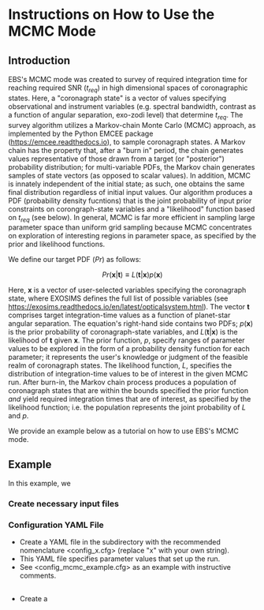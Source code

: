 # Instructions on How to Use the MCMC Mode  

## Introduction  
EBS's MCMC mode was created to survey of required integration time for reaching required SNR ($t_{req}$) in high dimensional spaces of coronagraphic states. Here, a "coronagraph state" is a vector of values specifying observational and instrument variables (e.g. spectral bandwidth, contrast as a function of angular separation, exo-zodi level) that determine $t_{req}$.  The survey algorithm utilizes a Markov-chain Monte Carlo (MCMC) approach, as implemented by the Python EMCEE package (https://emcee.readthedocs.io), to sample coronagraph states. A Markov chain has the property that, after a "burn in" period, the chain generates values representative of those drawn from a target (or "posterior") probability distribution; for multi-variable PDFs, the Markov chain generates samples of state vectors (as opposed to scalar values). In addition, MCMC is innately independent of the initial state; as such, one obtains the same final distribution regardless of initial input values. Our algorithm produces a PDF (probability density fucntions) that is the joint probability of input prior constraints on corongraph-state variables and a "likelihood" function based on $t_{req}$ (see below). In general, MCMC is far more efficient in sampling large parameter space than uniform grid sampling because MCMC concentrates on exploration of interesting regions in parameter space, as specified by the prior and likelihood functions.     
 

We define our target PDF ($Pr$) as follows:  

$$
Pr(\mathbf{x}|\mathbf{t}) \equiv L(\mathbf{t}|\mathbf{x})p(\mathbf{x})
$$

Here, $\mathbf{x}$ is a vector of user-selected variables specifying the coronagraph state, where EXOSIMS defines the full list of possible variables (see https://exosims.readthedocs.io/en/latest/opticalsystem.html). The vector $\mathbf{t}$ comprises target integration-time values as a function of planet-star angular separation. The equation's right-hand side contains two PDFs;  $p(\mathbf{x})$ is the prior probability of coronagraph-state variables, and $L(\mathbf{t}|\mathbf{x})$ is the likelihood of $\mathbf{t}$ given $\mathbf{x}$.  The prior function, $p$, specify ranges of parameter values to be explored in the form of a probability density function for each parameter; it represents the user's knowledge or judgment of the feasible realm of coronagraph states. The likelihood function, $L$, specifies the distribution of integration-time values to be of interest in the given MCMC run. After burn-in, the Markov chain process produces a population of coronagraph states that are within the bounds specified the prior function *and* yield required integration times that are of interest, as specified by the likelihood function; i.e. the population represents the joint probability of $L$ and $p$.    

We provide an example below as a tutorial on how to use EBS's MCMC mode.

## Example   
In this example, we 

### Create necessary input files

### Configuration YAML File
* Create a YAML file in the <inputs> subdirectory with the recommended 
nomenclature <config_x.cfg> (replace "x" with your own string).
* This YAML file specifies parameter values that set up the run.  
* See <config_mcmc_example.cfg> as an example with instructive comments.  

## 
* Create a 
